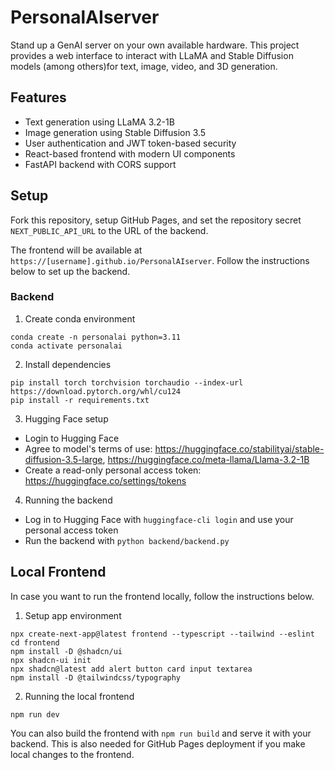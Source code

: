 # PersonalAIserver
Stand up a GenAI server on your own available hardware. This project provides a web interface to interact with LLaMA and Stable Diffusion models (among others)for text, image, video, and 3D generation.

## Features
- Text generation using LLaMA 3.2-1B
- Image generation using Stable Diffusion 3.5
- User authentication and JWT token-based security
- React-based frontend with modern UI components
- FastAPI backend with CORS support

## Setup

Fork this repository, setup GitHub Pages, and set the repository secret `NEXT_PUBLIC_API_URL` to the URL of the backend.

The frontend will be available at `https://[username].github.io/PersonalAIserver`. Follow the instructions below to set up the backend.

### Backend
1. Create conda environment
```
conda create -n personalai python=3.11
conda activate personalai
```
2. Install dependencies
```
pip install torch torchvision torchaudio --index-url https://download.pytorch.org/whl/cu124
pip install -r requirements.txt
```

3. Hugging Face setup
- Login to Hugging Face
- Agree to model's terms of use: https://huggingface.co/stabilityai/stable-diffusion-3.5-large, https://huggingface.co/meta-llama/Llama-3.2-1B
- Create a read-only personal access token: https://huggingface.co/settings/tokens

4. Running the backend
- Log in to Hugging Face with `huggingface-cli login` and use your personal access token
- Run the backend with `python backend/backend.py`

## Local Frontend

In case you want to run the frontend locally, follow the instructions below.

1. Setup app environment
```
npx create-next-app@latest frontend --typescript --tailwind --eslint
cd frontend
npm install -D @shadcn/ui
npx shadcn-ui init
npx shadcn@latest add alert button card input textarea
npm install -D @tailwindcss/typography
```

2. Running the local frontend
```
npm run dev
```

You can also build the frontend with `npm run build` and serve it with your backend.
This is also needed for GitHub Pages deployment if you make local changes to the frontend.


